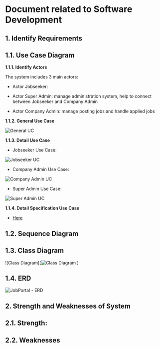 Document related to Software Development
========================================
**1. Identify Requirements**
----------------------------
**1.1. Use Case Diagram**
 ---------------------------
**1.1.1. Identify Actors** <br>

The system includes 3 main actors:<br>

- Actor Jobseeker:

- Actor Super Admin: manage administration system, help to connect between Jobseeker and Company Admin

- Actor Company Admin: manage posting jobs and handle applied jobs <br>

**1.1.2. General Use Case** <br>

![General UC](https://user-images.githubusercontent.com/62233688/82118669-f76f8b00-97a2-11ea-97e3-9037432814a0.png) <br>

**1.1.3. Detail Use Case**

+ Jobseeker Use Case: <br>

![Jobseeker UC](https://user-images.githubusercontent.com/62233335/82110886-7f39a300-976b-11ea-9c57-ece9cba13173.png) <br>

+ Company Admin Use Case: <br>

![Company Admin UC](https://user-images.githubusercontent.com/62233335/82110884-7c3eb280-976b-11ea-8123-0bf4dab13114.png) <br>

+ Super Admin Use Case: <br>

![Super Admin UC](https://user-images.githubusercontent.com/62233688/82118666-f4749a80-97a2-11ea-9923-3f0e19da7ec0.png) <br>

**1.1.4. Detail Specification Use Case**

+ [Here](https://drive.google.com/open?id=18J8oV00thDZAmzTSaZnclK6QJD3SzVe1) <br>

**1.2. Sequence Diagram**
------------------------

**1.3. Class Diagram**
----------------------

![Class Diagram](![Class Diagram](https://user-images.githubusercontent.com/62233688/82118719-503f2380-97a3-11ea-8aec-a39453d82518.png)
) <br>

**1.4. ERD**
------------

![JobPortal - ERD](https://user-images.githubusercontent.com/62233688/82111269-49e28480-976e-11ea-85b0-a9c61acfd00b.png) <br>

**2. Strength and Weaknesses of System**
---------------------------

**2.1. Strength:**
----------------

**2.2. Weaknesses**
-------------------




